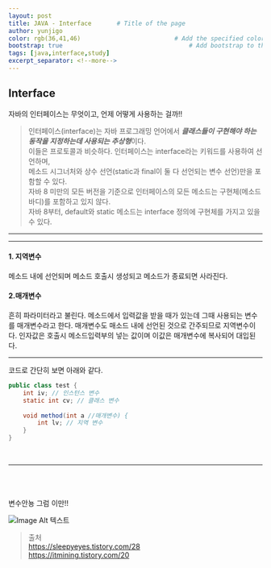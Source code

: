 ```yaml
---
layout: post
title: JAVA - Interface       # Title of the page
author: yunjigo                   
color: rgb(36,41,46)                          # Add the specified color as feature image, and change link colors in post
bootstrap: true                                   # Add bootstrap to the page
tags: [java,interface,study]
excerpt_separator: <!--more-->
---
```


## Interface  <br>
      
자바의 인터페이스는 무엇이고, 언제 어떻게 사용하는 걸까!!
<!--more-->

>인터페이스(interface)는 자바 프로그래밍 언어에서 ***클래스들이 구현해야 하는 동작을 지정하는데 사용되는 추상형***이다.    
이들은 프로토콜과 비슷하다. 인터페이스는 interface라는 키워드를 사용하여 선언하며,     
메소드 시그너처와 상수 선언(static과 final이 둘 다 선언되는 변수 선언)만을 포함할 수 있다.     
자바 8 미만의 모든 버전을 기준으로 인터페이스의 모든 메소드는 구현체(메소드 바디)를 포함하고 있지 않다.    
자바 8부터, default와 static 메소드는 interface 정의에 구현체를 가지고 있을 수 있다.    



---


---

#### 1. 지역변수   
메소드 내에 선언되며 메소드 호출시 생성되고 메소드가 종료되면 사라진다.    
    
#### 2.매개변수    

흔히 파라미터라고 불린다. 메소드에서 입력값을 받을 때가 있는데 그때 사용되는 변수를 매개변수라고 한다.
매개변수도 매소드 내에 선언된 것으로 간주되므로 지역변수이다.
인자값은 호출시 메소드입력부의 넣는 값이며 이값은 매개변수에 복사되어 대입된다.    


---
코드로 간단히 보면 아래와 같다.


```java
public class test { 
    int iv; // 인스턴스 변수 
    static int cv; // 클래스 변수 
    
    void method(int a //매개변수) { 
        int lv; // 지역 변수
    } 
}

```

<br>


-----


<br><br><br>
변수안뇽 그럼 이만!!

![Image Alt 텍스트](http://app.jjalbang.today/jj1G9.gif)




>출처    
https://sleepyeyes.tistory.com/28    
https://itmining.tistory.com/20
    
    
    
